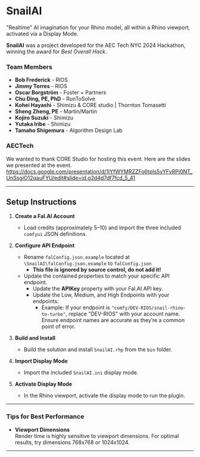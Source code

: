 # SnailAI

"Realtime" AI imagination for your Rhino model, all within a Rhino viewport, activated via a Display Mode.

**SnailAI** was a project developed for the AEC Tech NYC 2024 Hackathon, winning the award for *Best Overall Hack*.

### Team Members

- **Bob Frederick** - RIOS
- **Jimmy Torres** - RIOS
- **Oscar Borgström** - Foster + Partners
- **Chu Ding, PE, PhD** - RunToSolve
- **Kohei Hayashi** - Shimizu & CORE studio | Thornton Tomasetti
- **Sheng Zheng, PE** - Martin/Martin
- **Kojiro Suzuki** - Shimizu
- **Yutaka Iribe** - Shimizu
- **Tamaho Shigemura** - Algorithm Design Lab

### AECTech
We wanted to thank CORE Studio for hosting this event. 
Here are the slides we presented at the event. 
https://docs.google.com/presentation/d/1IYfWYMRZZFo6tpIs5yYFvRPi0NT_UnSsgiO12qauFYU/edit#slide=id.g2d4d7df7fcd_5_41


---

## Setup Instructions

1. **Create a Fal.AI Account**  
   - Load credits (approximately $5–$10) and import the three included `comfyui` JSON definitions.

2. **Configure API Endpoint**   
   - Rename `falConfig.json.example` located at `\SnailAI\falConfig.json.example` to `falConfig.json`
     - **This file is ignored by source control, do not add it!**
   - Update the contained properties to match your specific API endpoint.
     - Update the **APIKey** property with your Fal.AI API key.
     - Update the Low, Medium, and High Endpoints with your endpoints:
        - Example: If your endpoint is `"comfy/DEV-RIOS/snail-rhino-to-turbo"`, replace "DEV-RIOS" with your account name. Ensure endpoint names are accurate as they’re a common point of error.

3. **Build and Install**  
   - Build the solution and install `SnailAI.rhp` from the `bin` folder.

4. **Import Display Mode**  
   - Import the included `SnailAI.ini` display mode.

5. **Activate Display Mode**  
   - In the Rhino viewport, activate the display mode to run the plugin.

---

### Tips for Best Performance

- **Viewport Dimensions**  
  Render time is highly sensitive to viewport dimensions. For optimal results, try dimensions 768x768 or 1024x1024.

---
